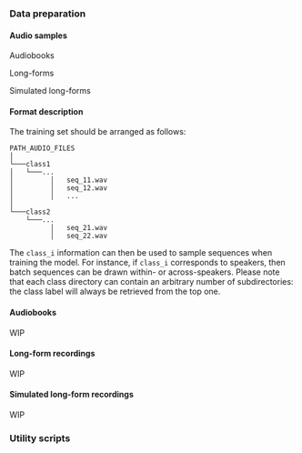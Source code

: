 ### Data preparation

#### Audio samples

Audiobooks

Long-forms

Simulated long-forms


#### Format description

The training set should be arranged as follows:

```
PATH_AUDIO_FILES  
│
└───class1
│   └───...
│         │   seq_11.wav
│         │   seq_12.wav
│         │   ...
│   
└───class2
    └───...
          │   seq_21.wav
          │   seq_22.wav
```

The `class_i` information can then be used to sample sequences when training the model.
For instance, if `class_i` corresponds to speakers, then batch sequences can be drawn within- or across-speakers.
Please note that each class directory can contain an arbitrary number of subdirectories: the class label will always be retrieved from the top one.

#### Audiobooks

WIP

#### Long-form recordings

WIP

#### Simulated long-form recordings

WIP

### Utility scripts


